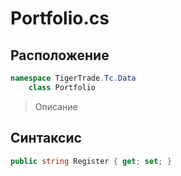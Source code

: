 
# Portfolio.cs
## Расположение
```csharp
namespace TigerTrade.Tc.Data  
    class Portfolio
```

> Описание

## Синтаксис
```csharp
public string Register { get; set; }
```
